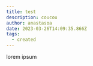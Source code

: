 ```yaml
---
title: test
description: coucou
author: anastasoa
date: 2023-03-26T14:09:35.866Z
tags:
  - created
---
```

l﻿orem ipsum